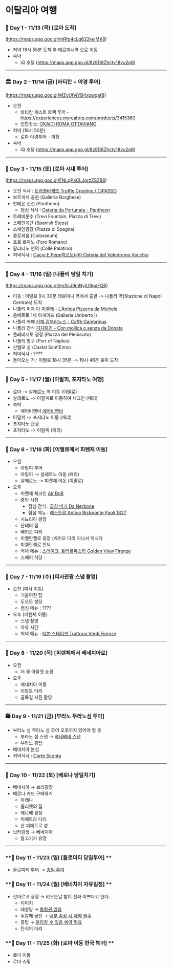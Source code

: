 # 이탈리아 여행

### **🛬 Day 1 - 11/13 (목) [로마 도착]**

(https://maps.app.goo.gl/mRfp4cLq622keiMX8)

- 저녁 18시 55분 도착 후 테르미니역 으로 이동
- 숙박
    - iQ 호텔 (https://maps.app.goo.gl/8z9D8Zhcty18vu2p8)

---

### **🏛️ Day 2 - 11/14 (금) [바티칸 + 야경 투어]**

(https://maps.app.goo.gl/MZvUfviYB4xpwqaf8)

- 오전
    - 바티칸 패스트 트랙 투어 - https://experiences.myrealtrip.com/products/3415360
    - 집합장소: [OKAIDI ROMA OTTAVIANO](https://maps.app.goo.gl/rBV15PDZwYgfBoP27)
- 저녁 (18시 50분)
    - 로마 야경투어 - 미정
- 숙박
    - iQ 호텔 (https://maps.app.goo.gl/8z9D8Zhcty18vu2p8)

---

### **🍕 Day 3 - 11/15 (토) [로마 시내 투어]**

(https://maps.app.goo.gl/FNLqPaCLJgrzZSZ88)

- 오전 식사 : [트러플바게뜨 Truffle Crostino / CiPASSO](https://maps.app.goo.gl/xMpnCsqEaPeMJ94s8)
- 보르게세 공원 (Galleria Borghese)
- 판테온 신전 (Pantheon)
  - 점심 식사 : [Osteria da Fortunata - Pantheon](https://maps.app.goo.gl/a2yn8x9dd92k8gYNA)
- 트레비분수 (Trevi Fountain, Piazza di Trevi)
- 스페인계단 (Spanish Steps)
- 스페인광장 (Piazza di Spagna)
- 콜로세움 (Colosseum)
- 포로 로마노 (Foro Romano)
- 팔라티노 언덕 (Colle Palatino)
- 저녁식사 : [Cacio E Pepe까르보나라 Osteria del Velodromo Vecchio](https://maps.app.goo.gl/DNqzRjc3ka8o788Q6)

---

### **🚄 Day 4 - 11/16 (일) [나폴리 당일 치기]**

(https://maps.app.goo.gl/eyXcJ9mNyjU9paFQ6)

- 이동 : 이딸로 9시 30분 테르미니 역에서 출발 -> 나폴리 역(Stazione di Napoli Centrale) 도착 
- 나폴리 피자 [다 미켈레 - L'Antica Pizzeria da Michele](https://maps.app.goo.gl/Qrbwfv3UwF3h34rv5)
- 움베르토 1세 아케이드 (Galleria Umberto I)
- 나폴리 카페 [카페 감부리누스 - Caffè Gambrinus](https://maps.app.goo.gl/ZyzqXovovuQcm8Ce9)
- 나폴리 간식 [피자튀김 - Con mollica o senza da Donato](https://maps.app.goo.gl/G5GJgnnayBuPePJB6)
- 플레비시토 광장 (Piazza del Plebiscito)
- 나폴리 항구 (Port of Naples)
- 산텔모 성 (Castel Sant'Elmo)
- 저녁식사 : ????
- 돌아오는 거 : 이딸로 18시 35분 -> 19시 46분 로마 도착
---

### **📸 Day 5 - 11/17 (월) [아말피, 포지타노 여행]**

- 로마 -> 살레르노 역 이동 (이딸로)
- 살레르노 -> 아말피로 이동하여 체크인 (패리)
- 숙박
  - 에어비엔비 [에어비엔비](https://maps.app.goo.gl/rnmJUxdQo7HaDQj18)
- 아말피 -> 포지타노 이동 (패리)
- 포지타노 관광
- 포지타노 -> 아말피 (패리)

---

### **🚤 Day 6 - 11/18 (화) [이딸로에서 피렌체 이동]**

- 오전
    - 아말피 투어
    - 아말피 -> 살레르노 이동 (패리)
    - 살레르노 -> 피렌체 이동 (이딸로)
- 오후
    - 피렌체 체크인 [Air BnB](https://www.airbnb.com/l/72qh4EF9)
    - 중앙 시장
      - 점심 간식 : [곱창 버거 Da Nerbone](https://maps.app.goo.gl/jqrBUVFX2SxfWpkQ9)
      - 점심 메뉴 : [레스토랑 Antico Ristorante Paoli 1827](https://maps.app.goo.gl/xoz9r75k7qVmRHh27)
    - 시뇨리아 광장
    - 단테의 집
    - 베키오 다리
    - 미켈란젤로 광장 (베키오 다리 지나서 택시?)
    - 미켈란젤로 언덕
    - 저녁 메뉴 : [스테이크, 트러플파스타 Golden View Firenze](https://maps.app.goo.gl/gR1CN56RNom4Ct7w6)
    - 스페어 식당 : 

---

### **🎨 Day 7 - 11/19 (수) [피사관광 스냅 촬영]**

- 오전 (피사 이동)
  - 기울어진 탑
  - 두오모 성당
  - 점심 메뉴 : ????
- 오후 (피렌체 이동)
  - 스냅 촬영
  - 자유 시간
  - 저녁 메뉴 : [티본 스테이크 Trattoria Verdi Firenze](https://maps.app.goo.gl/z9JoDTjfgF8eZfmHA)

---

### **🏰 Day 8 - 11/20 (목) [피렌체에서 베네치아로]**

- 오전 
  - 더 몰 아울렛 쇼핑
- 오후
  - 베네치아 이동
  - 리알토 다리
  - 골목길 사진 촬영

---

### **🛍️ Day 9 - 11/21 (금) [부라노 무라노섬 투아]**

- 부라노 섬 무라노 섬 투어 오후까지 있어야 할 듯
    - 부라노 섬 스냅 → [베네베네 스냅](https://experiences.myrealtrip.com/products/3859831)
    - 부라노 종탑
- 베네치아 본섬
- 저녁식사 : [Corte Sconta](https://maps.app.goo.gl/WjEXmJds9CCAYeQJ6)

---

### **🎁 Day 10 - 11/22 (토) [베로나 당일치기]**

- 베네치아 → 브라광장
- 베로나 카드 구매하기
    - 아레나
    - 줄리엣의 집
    - 에르베 광장
    - 피에트라 다리
    - 산 피에트로 성
- 브라광장 → 베네치아
    - 말고기가 유명

---

### **🛬 Day 11 - 11/23 (일) [돌로미티 당일투어] **

- 돌로미티 투어 -> [종일 투어](https://experiences.myrealtrip.com/products/3412821)
  
### **🛬 Day 11 - 11/24 (월) [베네치아 자유일정] **

- 산마르코 광장 → 비오는날 밤이 진짜 이쁘다고 한다.
    - 이미지        
    - 대성당 → [통합권 있음](https://m.blog.naver.com/bonbonparis16/223050860492)
    - 두칼레 궁전 → [내부 감상 시 예약 필수](https://www.myrealtrip.com/offers/143429)
    - 종탑 → [올라갈 수 있음 예약 필요](https://m.blog.naver.com/houself/223493948167)
    - 탄식의 다리

### **🛬 Day 11 - 11/25 (화) [로마 이동 한국 복귀] **

- 로마 이동
- 로마 쇼핑
